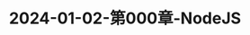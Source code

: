 ---
layout: post
title: 2024-01-02-第000章-NodeJS
categories: [NodeJS]
description: 
keywords: NodeJS.md
mermaid: false
sequence: false
flow: false
mathjax: false
mindmap: false
mindmap2: false
---